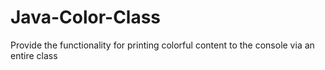 # Java-Color-Class
Provide the functionality for printing colorful content to the console via an entire class
